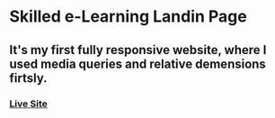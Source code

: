 # Skilled e-Learning Landin Page

## It's my first fully responsive website, where I used media queries and relative demensions firtsly.

### [Live Site](https://3l94ur.csb.app/)

